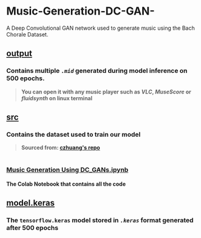 # Music-Generation-DC-GAN-
A Deep Convolutional GAN network used to generate music using the Bach Chorale Dataset.

##  [**output**](https://github.com/greatermonk/Music-Generation-DC-GAN-/tree/main/output)
### **Contains multiple *`.mid`* generated during model inference on 500 epochs**.
> **You can open it with any music player such as *VLC*, *MuseScore* or *fluidsynth* on linux terminal**

## [**src**](https://github.com/greatermonk/Music-Generation-DC-GAN-/tree/main/src)
### **Contains the dataset used to train our model**
> **Sourced from: [czhuang's repo](https://github.com/czhuang/JSB-Chorales-dataset/blob/master/Jsb16thSeparated.npz)**
#
### [**Music Generation Using DC_GANs.ipynb**](https://github.com/greatermonk/Music-Generation-DC-GAN-/blob/main/Music%20Generation%20Using%20DC_GANs.ipynb)
#### **The Colab Notebook that contains all the code**

## [**model.keras**](https://github.com/greatermonk/Music-Generation-DC-GAN-/blob/main/model.keras)
### **The `tensorflow.keras` model stored in *`.keras`* format generated after 500 epochs**
